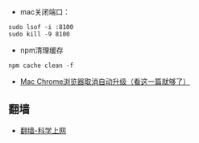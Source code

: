 
- mac关闭端口：
```
sudo lsof -i :8100
sudo kill -9 8100
```

- npm清理缓存

```
npm cache clean -f
```

* [Mac Chrome浏览器取消自动升级（看这一篇就够了）](https://blog.csdn.net/chenyufeng1991/article/details/78568919)

## 翻墙
* [翻墙-科学上网 ](https://github.com/bannedbook/fanqiang)
